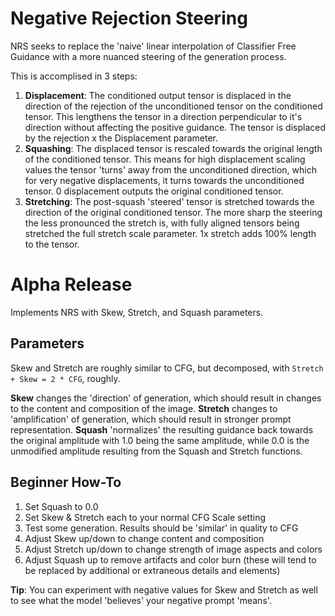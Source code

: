 # Negative Rejection Steering
NRS seeks to replace the 'naive' linear interpolation of Classifier Free Guidance with a more nuanced steering of the generation process.

This is accomplised in 3 steps:
1. **Displacement**: The conditioned output tensor is displaced in the direction of the rejection of the unconditioned tensor on the conditioned tensor. This lengthens the tensor in a direction perpendicular to it's direction without affecting the positive guidance. The tensor is displaced by the rejection x the Displacement parameter.
2. **Squashing**: The displaced tensor is rescaled towards the original length of the conditioned tensor. This means for high displacement scaling values the tensor 'turns' away from the unconditioned direction, which for very negative displacements, it turns towards the unconditioned tensor. 0 displacement outputs the original conditioned tensor.
3. **Stretching**: The post-squash 'steered' tensor is stretched towards the direction of the original conditioned tensor. The more sharp the steering the less pronounced the stretch is, with fully aligned tensors being stretched the full stretch scale parameter. 1x stretch adds 100% length to the tensor.

# Alpha Release
Implements NRS with Skew, Stretch, and Squash parameters.

## Parameters
Skew and Stretch are roughly similar to CFG, but decomposed, with `Stretch + Skew = 2 * CFG`, roughly.

**Skew** changes the 'direction' of generation, which should result in changes to the content and composition of the image.
**Stretch** changes to 'amplification' of generation, which should result in stronger prompt representation.
**Squash** 'normalizes' the resulting guidance back towards the original amplitude with 1.0 being the same amplitude, while 0.0 is the unmodified amplitude resulting from the Squash and Stretch functions.

## Beginner How-To
1. Set Squash to 0.0
2. Set Skew & Stretch each to your normal CFG Scale setting
3. Test some generation. Results should be 'similar' in quality to CFG
4. Adjust Skew up/down to change content and composition
5. Adjust Stretch up/down to change strength of image aspects and colors
6. Adjust Squash up to remove artifacts and color burn (these will tend to be replaced by additional or extraneous details and elements)

**Tip**: You can experiment with negative values for Skew and Stretch as well to see what the model 'believes' your negative prompt 'means'.

